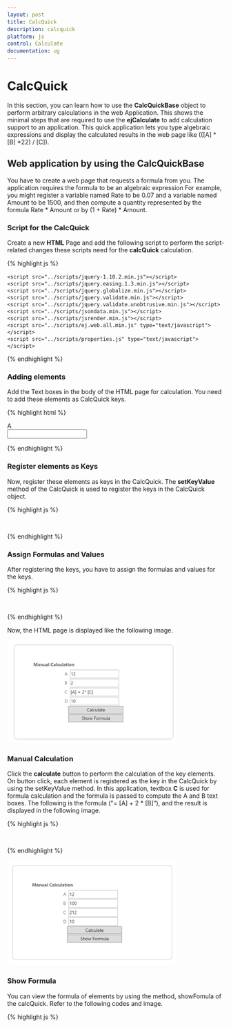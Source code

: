 ```yaml
---
layout: post
title: CalcQuick
description: calcquick
platform: js
control: Calculate
documentation: ug
---
```


# CalcQuick

In this section, you can learn how to use the **CalcQuickBase** object to perform arbitrary calculations in the web Application. This shows the minimal steps that are required to use the **ejCalculate** to add calculation support to an application. This quick application lets you type algebraic expressions and display the calculated results in the web page like (([A] * [B] *22) / [C]).

## Web application by using the CalcQuickBase

You have to create a web page that requests a formula from you. The application requires the formula to be an algebraic expression For example, you might register a variable named Rate to be 0.07 and a variable named Amount to be 1500, and then compute a quantity represented by the formula Rate * Amount or by (1 + Rate) * Amount.

### Script for the CalcQuick

Create a new **HTML** Page and add the following script to perform the script-related changes these scripts need for the **calcQuick** calculation. 

{% highlight js %}

    <script src="../scripts/jquery-1.10.2.min.js"></script>
    <script src="../scripts/jquery.easing.1.3.min.js"></script>
    <script src="../scripts/jquery.globalize.min.js"></script>
    <script src="../scripts/jquery.validate.min.js"></script>
    <script src="../scripts/jquery.validate.unobtrusive.min.js"></script>
    <script src="../scripts/jsondata.min.js"></script>
    <script src="../scripts/jsrender.min.js"></script>
    <script src="../scripts/ej.web.all.min.js" type="text/javascript">     
    </script>
    <script src="../scripts/properties.js" type="text/javascript"></script>

{% endhighlight %}



### Adding elements 

Add the Text boxes in the body of the HTML page for calculation. You need to add these elements as CalcQuick keys.

{% highlight html %}

  <div class="col-md-3">
    A
 </div>
 <div class="col-md-3">
     <input type="text" id="txtBoxA" />
 </div>        

{% endhighlight %}

### Register elements as Keys

Now, register these elements as keys in the CalcQuick. The **setKeyValue** method of the CalcQuick is used to register the keys in the CalcQuick object.



{% highlight js %}

  <script type="text/javascript">
      // … other codes
      var calculator = new CalcQuick();
      calculator.setKeyValue("A", document.getElementById("txtBoxA").value);
      calculator.setKeyValue("B", document.getElementById("txtBoxB").value);
      calculator.setKeyValue("C", document.getElementById("txtBoxC").value);
      calculator.setKeyValue("D", document.getElementById("txtBoxD").value);
      // .. other codes.
 </script>

{% endhighlight %}



### Assign Formulas and Values

After registering the keys, you have to assign the formulas and values for the keys.



{% highlight js %}

 <script type="text/javascript">

     // Codes.
     var calculator = new CalcQuick();
     document.getElementById("txtBoxA").value = "12";
     document.getElementById("txtBoxB").value = "3";
     document.getElementById("txtBoxC").value = "= [A] + 2 * [B]";
    // codes
</script>

{% endhighlight %}



Now, the HTML page is displayed like the following image.

![](/js/Calculate/CalcQuick_images/CalcQuick_img1.png)

### Manual Calculation

Click the **calculate** button to perform the calculation of the key elements. On button click, each element is registered as the key in the CalcQuick by using the setKeyValue method. In this application, textbox **C** is used for formula calculation and the formula is passed to compute the A and B text boxes. The following is the formula ("= [A] + 2 * [B]”), and the result is displayed in the following image.



{% highlight js %}

  <script type="text/javascript">

      // Codes.
     calculator.setKeyValue("A", document.getElementById("txtBoxA").value);
     calculator.setKeyValue("B", document.getElementById("txtBoxB").value);
     calculator.setKeyValue("C", document.getElementById("txtBoxC").value);
     calculator.setKeyValue("D", document.getElementById("txtBoxD").value);
     calculator.setDirty();

     document.getElementById("txtBoxA").value = calculator.getKeyValue("A")
     document.getElementById("txtBoxB").value = calculator.getKeyValue("B");
     document.getElementById("txtBoxC").value = calculator.getKeyValue("C");
     document.getElementById("txtBoxD").value = calculator.getKeyValue("D");
     
    </script>



{% endhighlight %}

![](/js/Calculate/CalcQuick_images/CalcQuick_img2.png)

### Auto Calculation

Enable **AutoCalculation** while changing the value of elements that is textboxes in this application. For this, enable the property, **autoCalc**.  When **autoCalc** is enabled in the calcQuick, elements are computed internally while the element value in the HTML page is changed and the computed value is passed through the valueSet event.

In the valueSet event, handle the code to set the value for the elements. Before this, set the function for the event to get the key value of the element on calculation. The **valueSetEventHandler** property is used to set the event method. 



{% highlight js %}

 <script type="text/javascript">
         // Codes.
         calculator.autoCalc = true;

function valueSet(event, data) {
            switch (data.key) {
               case "A":
                    document.getElementById("txtBoxA").value = calculator.getKeyValue("A");
                    break;
                case "B":
                    document.getElementById("txtBoxB").value = calculator.getKeyValue("B")
                    break;
                case "C":
                    document.getElementById("txtBoxC").value = calculator.getKeyValue("C")
                    break;
                case "D":
                    document.getElementById("txtBoxD").value = calculator.getKeyValue("D")
                    break;
                default:
                    break;
            }
        }
     calculator.valueSetEventHandler = valueSet;
        // Codes.
    </script>




{% endhighlight %}



![](/js/Calculate/CalcQuick_images/CalcQuick_img3.png)

### Show Formula

You can view the formula of elements by using the method, showFomula of the calcQuick. Refer to the following codes and image.



{% highlight js %}

 <script type="text/javascript">

      // Codes.
      $("#lt1Button2").click(function () {

      document.getElementById("txtBoxA").value = calculator.getFormula("A")
      document.getElementById("txtBoxB").value = calculator.getFormula("B");
      document.getElementById("txtBoxC").value = calculator.getFormula("C");
      document.getElementById("txtBoxD").value = calculator.getFormula("D");
      });

      // Codes.
    </script>

{% endhighlight %}

![](/js/Calculate/CalcQuick_images/CalcQuick_img4.png)

